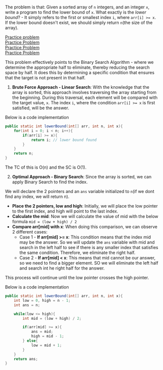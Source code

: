 The problem is that: Given a sorted array of `n` integers, and an integer `x`, write a program to find the lower bound of `x`. What exactly is the *lower bound*? - It simply refers to the first or smallest index `i`, where `arr[i] >= x`. If the lower bound doesn't exist, we should simply return `n`(the size of the array).

[Practice problem](https://www.naukri.com/code360/problems/lower-bound_8165382) <br>
[Practice Problem](https://www.geeksforgeeks.org/problems/floor-in-a-sorted-array-1587115620/1) <br>
[Practice Problem](https://leetcode.com/problems/find-first-and-last-position-of-element-in-sorted-array/) <br>
[Practice Problem](https://www.geeksforgeeks.org/problems/ceil-the-floor2802/1)

This problem effectively points to the Binary Search Algorithm - where we determine the appropriate half to eliminate, thereby reducing the search space by half. It does this by determining a specific condition that ensures that the target is not present in that half.

1. **Brute Force Approach - Linear Search**: With the knowledge that the array is sorted, this approach involves traversing the array starting from the beginning. During this traversal, each element will be compared with the target value, `x`. The index `i`, where the condition `arr[i] >= x` is first satisfied, will be the answer.

Below is a code implementation
```java
public static int lowerBound(int[] arr, int n, int x){
    for(int i = 0; i < n; i++){
        if(arr[i] >= x){
            return i; // lower bound found
        }
    }
    return n;
}
```

The TC of this is O(n) and the SC is O(1).

2. **Optimal Approach - Binary Search**: Since the array is sorted, we can apply Binary Search to find the index.

We will declare the 2 pointers and an `ans` variable initialized to `n`(if we dont find any index, we will return n).


* **Place the 2 pointers, low and high**: Initially, we will place the low pointer to the first index, and high will point to the last index.
* **Calculate the mid**: Now we will calculate the value of mid with the below formula
`mid = (low + high) / 2`
* **Compare arr[mid] with x**: When doing this comparison, we can observe 2 different cases:
    - Case 1 - **If arr[mid] >= x**: This condition means that the index mid may be the answer. So we will update the `ans` variable with mid and search in the left half to see if there is any smaller index that satisfies the same condition. Therefore, we eliminate the right half.
    - Case 2 - **If arr[mid] < x**: This means that mid cannot be our answer, so we need to find a bigger element. SO we will eliminate the left half and search int he right half for the answer.

This process will continue until the low pointer crosses the high pointer.

Below is a code implementation

```java
public static int lowerBound(int[] arr, int n, int x){
    int low = 0, high = n - 1;
    int ans = n;

    while(low <= high){
        int mid = (low + high) / 2;

        if(arr[mid] >= x){
            ans = mid;
            high = mid - 1;
        } else{
            low = mid + 1;
        }
    }
    return ans;
}
```